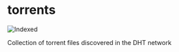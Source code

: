 torrents 
========
![Indexed](https://img.shields.io/badge/indexed-30093-blue)

Collection of torrent files discovered in the DHT network
